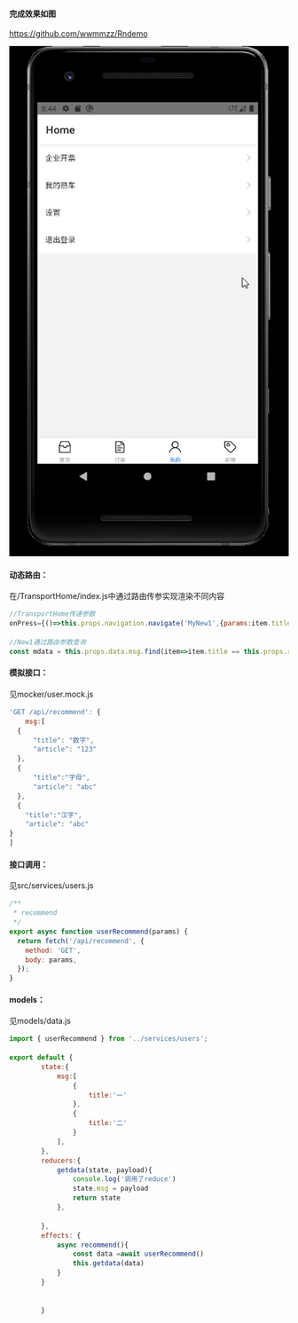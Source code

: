 #### 完成效果如图

https://github.com/wwmmzz/Rndemo

![](grzc8-0v61k.gif)

####  动态路由：

在/TransportHome/index.js中通过路由传参实现渲染不同内容

``` js
//TransportHome传递参数
onPress={()=>this.props.navigation.navigate('MyNew1',{params:item.title})|| null}

//New1通过路由参数查询
const mdata = this.props.data.msg.find(item=>item.title == this.props.route.params.params)

```



#### 模拟接口：

见mocker/user.mock.js

``` js
'GET /api/recommend': {
    msg:[
  {
      "title": "数字",
      "article": "123"
  },
  {
      "title":"字母",
      "article": "abc"
  },
  {
    "title":"汉字",
    "article": "abc"
}
]
```

#### 接口调用：

见src/services/users.js

````js
/**
 * recommend
 */
export async function userRecommend(params) {
  return fetch('/api/recommend', {
    method: 'GET',
    body: params,
  });
}

````

#### models：

见models/data.js

``` js
import { userRecommend } from '../services/users';

export default {
        state:{
            msg:[
                {
                    title:'一'
                },
                {
                    title:'二'
                }
            ],
        },
        reducers:{
            getdata(state, payload){
                console.log('调用了reduce')
                state.msg = payload
                return state
            },
            
        },
        effects: {
            async recommend(){
                const data =await userRecommend()
                this.getdata(data)
            }
        }

        
        }
```





